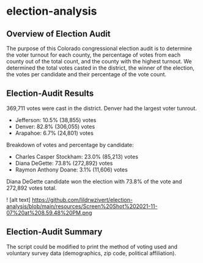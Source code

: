 # election-analysis

## Overview of Election Audit

The purpose of this Colorado congressional election audit is to determine the voter turnout for each county, the percentage of votes from each county out of the total count, and the county with the highest turnout. We determined the total votes casted in the district, the winner of the election, the votes per candidate and their percentage of the vote count.

## Election-Audit Results

369,711 votes were cast in the district. Denver had the largest voter tunrout.

-   Jefferson: 10.5% (38,855) votes
-   Denver: 82.8% (306,055) votes
-   Arapahoe: 6.7% (24,801) votes

Breakdown of votes and percentage by candidate:

-   Charles Casper Stockham: 23.0% (85,213) votes 
-   Diana DeGette: 73.8% (272,892) votes
-   Raymon Anthony Doane: 3.1% (11,606) votes

Diana DeGette candidate won the election with 73.8% of the vote and 272,892 votes total.

! [alt text] https://github.com/lildrwzivert/election-analysis/blob/main/resources/Screen%20Shot%202021-11-07%20at%208.59.48%20PM.png

## Election-Audit Summary

The script could be modified to print the method of voting used and voluntary survey data (demographics, zip code, political affiliation).
